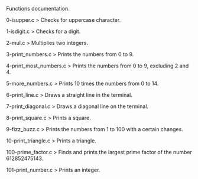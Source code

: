 Functions documentation.

0-isupper.c > Checks for uppercase character.

1-isdigit.c > Checks for a digit.

2-mul.c > Multiplies two integers.

3-print_numbers.c > Prints the numbers from 0 to 9.

4-print_most_numbers.c > Prints the numbers from 0 to 9, excluding 2 and 4.

5-more_numbers.c > Prints 10 times the numbers from 0 to 14.

6-print_line.c > Draws a straight line in the terminal.

7-print_diagonal.c > Draws a diagonal line on the terminal.

8-print_square.c > Prints a square.

9-fizz_buzz.c > Prints the numbers from 1 to 100 with a certain changes.

10-print_triangle.c > Prints a triangle.

100-prime_factor.c > Finds and prints the largest prime factor of the number 612852475143.

101-print_number.c > Prints an integer.
